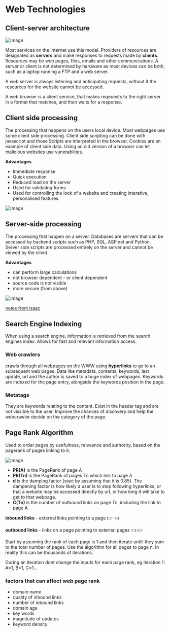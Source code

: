 # Web Technologies

## Client-server architecture

![image](https://user-images.githubusercontent.com/72783315/165905951-aefd0e4d-af1b-4906-82eb-0c08619118f7.png)

Most services on the internet use this model. Providers of resources are designated as **servers** and make responses to requests made by **clients**. Resources may be web pages, files, emails and other communications. A server or client is not determined by hardware as most devices can be both, such as a laptop running a FTP and a web server. 

A web server is always listening and anticipating requests, without it the resources for the website cannot be accessed.

A web browser is a client service, that makes reqeuests to the right server in a format that matches, and then waits for a response.

## Client side processing
The processing that happens on the users local device. Most webpages use some client side processing. Client side scripting can be done with javascript and those Scripts are interpreted in the browser. Cookies are an example of client side data. Using an old version of a browser can let malicious websites use vunerabilites.

**Advantages**
- Immediate response
- Quick execution
- Reduced load on the server
- Used for validating forms
- Used for controlling the look of a website and creating interative, personalised features.

![image](https://user-images.githubusercontent.com/72783315/165909418-2f4db4a5-9be1-4095-bd23-36e0700c098c.png)

## Server-side processing
The processing that happen on a server. Databases are servers that can be accessed by backend scripts such as PHP, SQL, ASP.net and Python. Server side scripts are processed entirely on the server and cannot be viewed by the client.

**Advantages**
- can perform large calculations
- not browser dependent - or client dependent
- source code is not visible 
- more secure (from above)

![image](https://user-images.githubusercontent.com/72783315/165909571-ea8631f6-b7ba-4d19-944f-dc6b06edfac8.png)

[notes from isaac](https://isaaccomputerscience.org/concepts/net_internet_client_server_model?examBoard=all&stage=all)

## Search Engine Indexing
When using a search engine, information is retrieved from the search engines index. Allows for fast and relevant information access.

### Web crawlers
crawls through all webpages on the WWW using **hyperlinks** to go to an subsequent web pages. Data like metadata, contents, keywords, last update, url and the author is saved to a huge index of webpages. Keywords are indexed for the page entry, alongside the keywords position in the page.

### Metatags
They are keywords relating to the content. Exist in the header tag and are not vissible to the user. Improve the chances of discovery and help the webcrawler decide on the category of the page.

## Page Rank Algorithm
Used to order pages by usefulness, relevance and authority, based on the pagerank of pages linking to it.

![image](https://user-images.githubusercontent.com/72783315/165080503-b9be8d08-ed2f-4364-abfd-d1c424935e79.png)

- **PR(A)** is the PageRank of page A 
- **PR(Tn)** is the PageRank of pages Tn which link to page A
- **d** is the damping factor (start by assuming that it is 0.85). The dampening factor is how likely a user is to stop following hyperlinks, or that a website may be accessed directly by url, or how long it will take to get to that webpage.
- **C(Tn)** is the number of outbound links on page Tn, including the link to page A

**inbound links** - external links pointing to a page :point_right: :point_left:

**outbound links** - links on a page pointing to external pages :point_left: :point_right:

Start by assuming the rank of each page is 1 and then iterate untill they sum to the total number of pages. Use the algorithm for all pages to page n. In reality this can be thousands of iterations. 

During an iteration dont change the inputs for each page rank, eg iteration 1: A=1, B=1, C=1...

### factors that can affect web page rank
- domain name
- quality of inbound links
- number of inbound links
- domain age
- key words
- magnitude of updates
- keyword density
